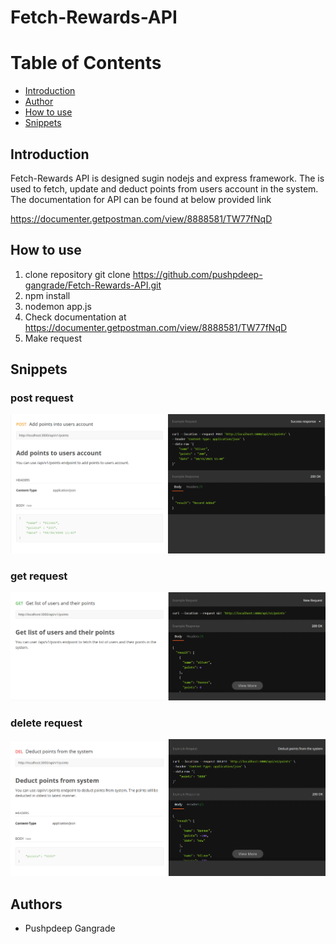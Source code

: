 # Fetch-Rewards-API

# Table of Contents
- [Introduction](#Introduction)
- [Author](#author)
- [How to use](#use)
- [Snippets](#Snippets)

## Introduction
Fetch-Rewards API is designed sugin nodejs and express framework. The is used to fetch, update and deduct points from users account in the system. 
The documentation for API can be found at below provided link

https://documenter.getpostman.com/view/8888581/TW77fNqD

## How to use <a name="use"></a>
1. clone repository 
    git clone https://github.com/pushpdeep-gangrade/Fetch-Rewards-API.git
2. npm install
3. nodemon app.js
4. Check documentation at https://documenter.getpostman.com/view/8888581/TW77fNqD
5. Make request

## Snippets

### post request
<img src="https://github.com/pushpdeep-gangrade/Fetch-Rewards-API/blob/main/API%20Snippets/APISnippetPost.PNG">


### get request
<img src="https://github.com/pushpdeep-gangrade/Fetch-Rewards-API/blob/main/API%20Snippets/APISnippetGet.PNG">


### delete request
<img src="https://github.com/pushpdeep-gangrade/Fetch-Rewards-API/blob/main/API%20Snippets/APISnippetDelete.PNG">


## Authors <a name="authors"></a>
- Pushpdeep Gangrade

